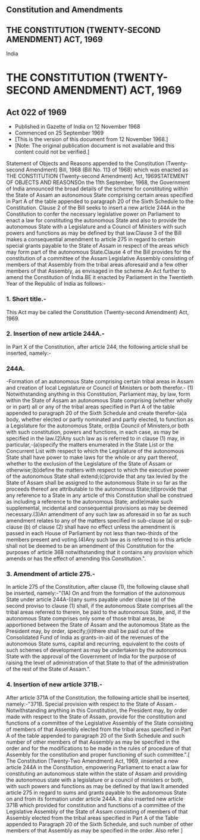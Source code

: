 ## Constitution and Amendments

## THE CONSTITUTION (TWENTY-SECOND AMENDMENT) ACT, 1969

India

# THE CONSTITUTION (TWENTY-SECOND AMENDMENT) ACT, 1969

## Act 022 of 1969

  * Published in Gazette of India on 12 November 1968 
  * Commenced on 25 September 1969 
  * [This is the version of this document from 12 November 1968.] 
  * [Note: The original publication document is not available and this content could not be verified.] 

Statement of Objects and Reasons appended to the Constitution (Twenty-second
Amendment) Bill, 1968 (Bill No. 113 of 1968) which was enacted as THE
CONSTITUTION (Twenty-second Amendment) Act, 1969STATEMENT OF OBJECTS AND
REASONSOn the 11th September, 1968, the Government of India announced the
broad details of the scheme for constituting within the State of Assam an
autonomous State comprising certain areas specified in Part A of the table
appended to paragraph 20 of the Sixth Schedule to the Constitution. Clause 2
of the Bill seeks to insert a new article 244A in the Constitution to confer
the necessary legislative power on Parliament to enact a law for constituting
the autonomous State and also to provide the autonomous State with a
Legislature and a Council of Ministers with such powers and functions as may
be defined by that law.Clause 3 of the Bill makes a consequential amendment to
article 275 in regard to certain special grants payable to the State of Assam
in respect of the areas which may form part of the autonomous State.Clause 4
of the Bill provides for the constitution of a committee of the Assam
Legislative Assembly consisting of members of that Assembly from the tribal
areas aforesaid and a few other members of that Assembly, as envisaged in the
scheme.An Act further to amend the Constitution of India.BE it enacted by
Parliament in the Twentieth Year of the Republic of India as follows:-

### 1. Short title.-

This Act may be called the Constitution (Twenty-second Amendment) Act, 1969.

### 2. Insertion of new article 244A.-

In Part X of the Constitution, after article 244, the following article shall
be inserted, namely:-

### 244A.

-Formation of an autonomous State comprising certain tribal areas in Assam and creation of local Legislature or Council of Ministers or both therefor.- (1) Notwithstanding anything in this Constitution, Parliament may, by law, form within the State of Assam an autonomous State comprising (whether wholly or in part) all or any of the tribal areas specified in Part A of the table appended to paragraph 20 of the Sixth Schedule and create therefor-(a)a body, whether elected or partly nominated and partly elected, to function as a Legislature for the autonomous State, or(b)a Council of Ministers,or both with such constitution, powers and functions, in each case, as may be specified in the law.(2)Any such law as is referred to in clause (1) may, in particular,-(a)specify the matters enumerated in the State List or the Concurrent List with respect to which the Legislature of the autonomous State shall have power to make laws for the whole or any part thereof, whether to the exclusion of the Legislature of the State of Assam or otherwise;(b)define the matters with respect to which the executive power of the autonomous State shall extend;(c)provide that any tax levied by the State of Assam shall be assigned to the autonomous State in so far as the proceeds thereof are attributable to the autonomous State;(d)provide that any reference to a State in any article of this Constitution shall be construed as including a reference to the autonomous State; and(e)make such supplemental, incidental and consequential provisions as may be deemed necessary.(3)An amendment of any such law as aforesaid in so far as such amendment relates to any of the matters specified in sub-clause (a) or sub-clause (b) of clause (2) shall have no effect unless the amendment is passed in each House of Parliament by not less than two-thirds of the members present and voting.(4)Any such law as is referred to in this article shall not be deemed to be an amendment of this Constitution for the purposes of article 368 notwithstanding that it contains any provision which amends or has the effect of amending this Constitution.".

### 3. Amendment of article 275.-

In article 275 of the Constitution, after clause (1), the following clause
shall be inserted, namely:-"(1A) On and from the formation of the autonomous
State under article 244A-(i)any sums payable under clause (a) of the second
proviso to clause (1) shall, if the autonomous State comprises all the tribal
areas referred to therein, be paid to the autonomous State, and, if the
autonomous State comprises only some of those tribal areas, be apportioned
between the State of Assam and the autonomous State as the President may, by
order, specify;(ii)there shall be paid out of the Consolidated Fund of India
as grants-in-aid of the revenues of the autonomous State sums, capital and
recurring, equivalent to the costs of such schemes of development as may be
undertaken by the autonomous State with the approval of the Government of
India for the purpose of raising the level of administration of that State to
that of the administration of the rest of the State of Assam.".

### 4. Insertion of new article 371B.-

After article 371A of the Constitution, the following article shall be
inserted, namely:-"371B. Special provision with respect to the State of
Assam.- Notwithstanding anything in this Constitution, the President may, by
order made with respect to the State of Assam, provide for the constitution
and functions of a committee of the Legislative Assembly of the State
consisting of members of that Assembly elected from the tribal areas specified
in Part A of the table appended to paragraph 20 of the Sixth Schedule and such
number of other members of that Assembly as may be specified in the order and
for the modifications to be made in the rules of procedure of that Assembly
for the constitution and proper functioning of such committee.".[ The
Constitution (Twenty-Two Amendment) Act, 1969, iinserted a new article 244A in
the Constitution, empowering Parliament to enact a law for constituting an
autonomous state within the state of Assam and providing the autonomous state
with a legislature or a council of ministers or both, with such powers and
functions as may be defined by that law.It amended article 275 in regard to
sums and grants payable to the autonomous State on and from its formation
under article 244A. It also inserted new article 371B which provided for
constitution and functions of a committee of the Legislative Assembly of the
State of Assam consisting of members of that Assembly elected from the tribal
areas specified in Part A of the Table appended to Paragraph 20 of the Sixth
Schedule, and such number of other members of that Assembly as may be
specified in the order. Also refer ]

